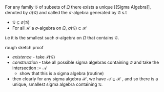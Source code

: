 For any family $\mathcal{G}$ of subsets of $\Omega$ there exists a unique [[Sigma Algebra]], denoted by $\sigma(\mathcal{G})$ and called the $\sigma$-algebra generated by $\mathcal{G}$ s.t

- $\mathcal{G} \subseteq \sigma(\mathcal{G})$
- For all $\mathcal{H}$ a $\sigma$-algebra on $\Omega$, $\sigma(\mathcal{G}) \subseteq \mathcal{H}$

i.e it is the smallest such $\sigma$-algebra on $\Omega$ that contains $\mathcal{G}$.

rough sketch proof
- *existence* - take $\mathcal{P}(\mathcal{G})$
- *construction* - take all possible sigma algebras containing $\mathcal{G}$ and take the intersection := $\mathcal{A}$
	- show that this is a sigma algebra (routine)
- then clearly for any sigma algebra $\mathcal{H}$, we have $\mathcal{A} \subseteq \mathcal{H}$ , and so there is a unique, smallest sigma algebra containing $\mathcal{G}$.